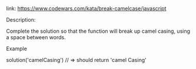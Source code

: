 link: https://www.codewars.com/kata/break-camelcase/javascript

Description:

Complete the solution so that the function will break up camel casing, using a space between words.

Example

solution('camelCasing') // => should return 'camel Casing'
